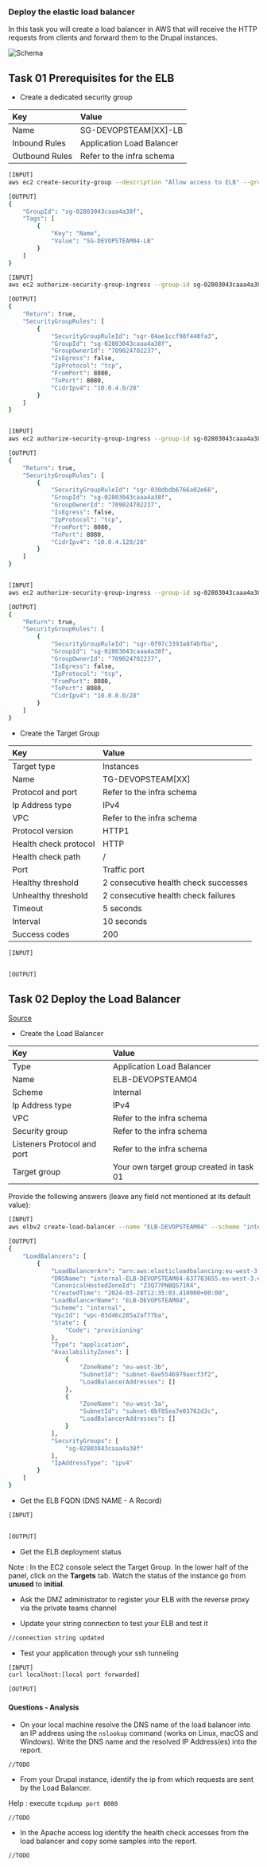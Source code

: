 ### Deploy the elastic load balancer

In this task you will create a load balancer in AWS that will receive
the HTTP requests from clients and forward them to the Drupal
instances.

![Schema](./img/CLD_AWS_INFA.PNG)

## Task 01 Prerequisites for the ELB

* Create a dedicated security group

|Key|Value|
|:--|:--|
|Name|SG-DEVOPSTEAM[XX]-LB|
|Inbound Rules|Application Load Balancer|
|Outbound Rules|Refer to the infra schema|

```bash
[INPUT]
aws ec2 create-security-group --description "Allow access to ELB" --group-name "SG-DEVOPSTEAM04-LB" --vpc-id vpc-03d46c285a2af77ba --tag-specifications "ResourceType=security-group,Tags=[{Key=Name,Value=SG-DEVOPSTEAM04-LB}]"

[OUTPUT]
{
    "GroupId": "sg-02803043caaa4a38f",
    "Tags": [
        {
            "Key": "Name",
            "Value": "SG-DEVOPSTEAM04-LB"
        }
    ]
}

[INPUT]
aws ec2 authorize-security-group-ingress --group-id sg-02803043caaa4a38f  --protocol tcp --port 8080 --cidr 10.0.4.0/28

[OUTPUT]
{
    "Return": true,
    "SecurityGroupRules": [
        {
            "SecurityGroupRuleId": "sgr-04ae1ccf98f440fa3",
            "GroupId": "sg-02803043caaa4a38f",
            "GroupOwnerId": "709024702237",
            "IsEgress": false,
            "IpProtocol": "tcp",
            "FromPort": 8080,
            "ToPort": 8080,
            "CidrIpv4": "10.0.4.0/28"
        }
    ]
}


[INPUT]
aws ec2 authorize-security-group-ingress --group-id sg-02803043caaa4a38f  --protocol tcp --port 8080 --cidr 10.0.4.128/28

[OUTPUT]
{
    "Return": true,
    "SecurityGroupRules": [
        {
            "SecurityGroupRuleId": "sgr-030dbdb6766a02e66",
            "GroupId": "sg-02803043caaa4a38f",
            "GroupOwnerId": "709024702237",
            "IsEgress": false,
            "IpProtocol": "tcp",
            "FromPort": 8080,
            "ToPort": 8080,
            "CidrIpv4": "10.0.4.128/28"
        }
    ]
}


[INPUT]
aws ec2 authorize-security-group-ingress --group-id sg-02803043caaa4a38f  --protocol tcp --port 8080 --cidr 10.0.0.0/28

[OUTPUT]
{
    "Return": true,
    "SecurityGroupRules": [
        {
            "SecurityGroupRuleId": "sgr-0f97c3393a8f4bfba",
            "GroupId": "sg-02803043caaa4a38f",
            "GroupOwnerId": "709024702237",
            "IsEgress": false,
            "IpProtocol": "tcp",
            "FromPort": 8080,
            "ToPort": 8080,
            "CidrIpv4": "10.0.0.0/28"
        }
    ]
}


```

* Create the Target Group

|Key|Value|
|:--|:--|
|Target type|Instances|
|Name|TG-DEVOPSTEAM[XX]|
|Protocol and port|Refer to the infra schema|
|Ip Address type|IPv4|
|VPC|Refer to the infra schema|
|Protocol version|HTTP1|
|Health check protocol|HTTP|
|Health check path|/|
|Port|Traffic port|
|Healthy threshold|2 consecutive health check successes|
|Unhealthy threshold|2 consecutive health check failures|
|Timeout|5 seconds|
|Interval|10 seconds|
|Success codes|200|

```bash
[INPUT]


[OUTPUT]

```


## Task 02 Deploy the Load Balancer

[Source](https://aws.amazon.com/elasticloadbalancing/)

* Create the Load Balancer

|Key|Value|
|:--|:--|
|Type|Application Load Balancer|
|Name|ELB-DEVOPSTEAM04|
|Scheme|Internal|
|Ip Address type|IPv4|
|VPC|Refer to the infra schema|
|Security group|Refer to the infra schema|
|Listeners Protocol and port|Refer to the infra schema|
|Target group|Your own target group created in task 01|

Provide the following answers (leave any
field not mentioned at its default value):

```bash
[INPUT]
aws elbv2 create-load-balancer --name "ELB-DEVOPSTEAM04" --scheme "internal" --ip-address-type "ipv4" --security-groups sg-02803043caaa4a38f --subnets "subnet-0bf85ea7e03762d3c" "subnet-0ae5546979aecf3f2" --tags "Key=VpcId,Value=vpc-03d46c285a2af77ba"

[OUTPUT]
{
    "LoadBalancers": [
        {
            "LoadBalancerArn": "arn:aws:elasticloadbalancing:eu-west-3:709024702237:loadbalancer/app/ELB-DEVOPSTEAM04/5810daca78497bd5",
            "DNSName": "internal-ELB-DEVOPSTEAM04-637783655.eu-west-3.elb.amazonaws.com",
            "CanonicalHostedZoneId": "Z3Q77PNBQS71R4",
            "CreatedTime": "2024-03-28T12:35:03.410000+00:00",
            "LoadBalancerName": "ELB-DEVOPSTEAM04",
            "Scheme": "internal",
            "VpcId": "vpc-03d46c285a2af77ba",
            "State": {
                "Code": "provisioning"
            },
            "Type": "application",
            "AvailabilityZones": [
                {
                    "ZoneName": "eu-west-3b",
                    "SubnetId": "subnet-0ae5546979aecf3f2",
                    "LoadBalancerAddresses": []
                },
                {
                    "ZoneName": "eu-west-3a",
                    "SubnetId": "subnet-0bf85ea7e03762d3c",
                    "LoadBalancerAddresses": []
                }
            ],
            "SecurityGroups": [
                "sg-02803043caaa4a38f"
            ],
            "IpAddressType": "ipv4"
        }
    ]
}


```

* Get the ELB FQDN (DNS NAME - A Record)

```bash
[INPUT]


[OUTPUT]

```

* Get the ELB deployment status

Note : In the EC2 console select the Target Group. In the
       lower half of the panel, click on the **Targets** tab. Watch the
       status of the instance go from **unused** to **initial**.

* Ask the DMZ administrator to register your ELB with the reverse proxy via the private teams channel

* Update your string connection to test your ELB and test it

```bash
//connection string updated
```

* Test your application through your ssh tunneling

```bash
[INPUT]
curl localhost:[local port forwarded]

[OUTPUT]

```

#### Questions - Analysis

* On your local machine resolve the DNS name of the load balancer into
  an IP address using the `nslookup` command (works on Linux, macOS and Windows). Write
  the DNS name and the resolved IP Address(es) into the report.

```
//TODO
```

* From your Drupal instance, identify the ip from which requests are sent by the Load Balancer.

Help : execute `tcpdump port 8080`

```
//TODO
```

* In the Apache access log identify the health check accesses from the
  load balancer and copy some samples into the report.

```
//TODO
```
